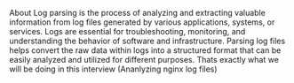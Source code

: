 About
Log parsing is the process of analyzing and extracting valuable information from log files generated by various applications, systems, or services. Logs are essential for troubleshooting, monitoring, and understanding the behavior of software and infrastructure. Parsing log files helps convert the raw data within logs into a structured format that can be easily analyzed and utilized for different purposes. Thats exactly what we will be doing in this interview (Ananlyzing nginx log files)
